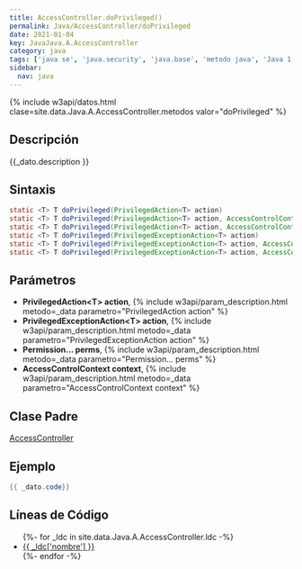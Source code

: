 ```yaml
---
title: AccessController.doPrivileged()
permalink: Java/AccessController/doPrivileged
date: 2021-01-04
key: JavaJava.A.AccessController
category: java
tags: ['java se', 'java.security', 'java.base', 'metodo java', 'Java 1.2']
sidebar: 
  nav: java
---
```


{% include w3api/datos.html clase=site.data.Java.A.AccessController.metodos valor="doPrivileged" %}

## Descripción
{{_dato.description }}

## Sintaxis
~~~java
static <T> T doPrivileged(PrivilegedAction<T> action)
static <T> T doPrivileged(PrivilegedAction<T> action, AccessControlContext context)
static <T> T doPrivileged(PrivilegedAction<T> action, AccessControlContext context, Permission... perms)
static <T> T doPrivileged(PrivilegedExceptionAction<T> action)
static <T> T doPrivileged(PrivilegedExceptionAction<T> action, AccessControlContext context)
static <T> T doPrivileged(PrivilegedExceptionAction<T> action, AccessControlContext context, Permission... perms)
~~~

## Parámetros
* **PrivilegedAction&lt;T&gt; action**,  {% include w3api/param_description.html metodo=_data parametro="PrivilegedAction<T> action" %}
* **PrivilegedExceptionAction&lt;T&gt; action**,  {% include w3api/param_description.html metodo=_data parametro="PrivilegedExceptionAction<T> action" %}
* **Permission... perms**,  {% include w3api/param_description.html metodo=_data parametro="Permission... perms" %}
* **AccessControlContext context**,  {% include w3api/param_description.html metodo=_data parametro="AccessControlContext context" %}

## Clase Padre
[AccessController](/Java/AccessController/)

## Ejemplo
~~~java
{{ _dato.code}}
~~~

## Líneas de Código
<ul>
{%- for _ldc in site.data.Java.A.AccessController.ldc -%}
   <li>
       <a href="{{_ldc['url'] }}">{{ _ldc['nombre'] }}</a>
   </li>
{%- endfor -%}
</ul>
